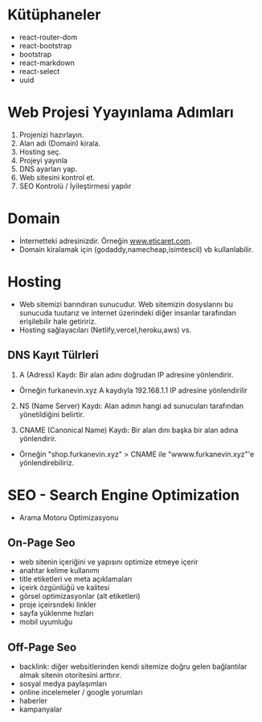 # Kütüphaneler

- react-router-dom
- react-bootstrap
- bootstrap
- react-markdown
- react-select
- uuid

# Web Projesi Yyayınlama Adımları

1. Projenizi hazırlayın.
2. Alan adı (Domain) kirala.
3. Hosting seç.
4. Projeyi yayınla
5. DNS ayarları yap.
6. Web sitesini kontrol et.
7. SEO Kontrolü / İyileştirmesi yapılır

# Domain

- İnternetteki adresinizdir. Örneğin www.eticaret.com.
- Domain kiralamak için (godaddy,namecheap,isimtescil) vb kullanlabilir.

# Hosting

- Web sitemizi barındıran sunucudur. Web sitemizin dosyslarını bu sunucuda tuutarız ve internet üzerindeki diğer insanlar tarafından erişilebilir hale getiririz.
- Hosting sağlayacıları (Netlify,vercel,heroku,aws) vs.

## DNS Kayıt Tülrleri

1. A (Adress) Kaydı: Bir alan adını doğrudan IP adresine yönlendirir.

- Örneğin furkanevin.xyz A kaydıyla 192.168.1.1 IP adresine yönlendirilir

2. NS (Name Server) Kaydı: Alan adının hangi ad sunucuları tarafından yönetildiğini belirtir.

3. CNAME (Canonical Name) Kaydı: Bir alan dını başka bir alan adına yönlendirir.

- Örneğin "shop.furkanevin.xyz" > CNAME ile "wwww.furkanevin.xyz"'e yönlendirebiliriz.

# SEO - Search Engine Optimization

- Arama Motoru Optimizasyonu

## On-Page Seo

- web sitenin içeriğini ve yapısını optimize etmeye içerir
- anahtar kelime kullanımı
- title etiketleri ve meta açıklamaları
- içeirk özgünlüğü ve kalitesi
- görsel optimizasyonlar (alt etiketleri)
- proje içeirsndeki linkler
- sayfa yüklenme hızları
- mobil uyumluğu

## Off-Page Seo

- backlink: diğer websitlerinden kendi sitemize doğru gelen bağlantılar almak sitenin otoritesini arttırır.
- sosyal medya paylaşımları
- online incelemeler / google yorumları
- haberler
- kampanyalar
